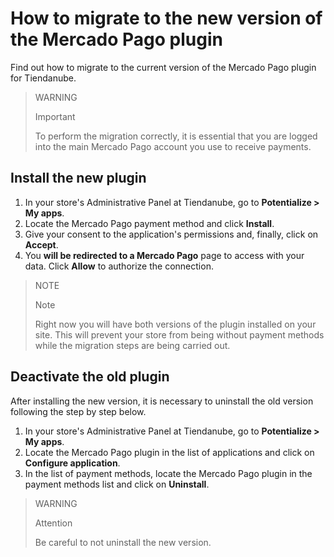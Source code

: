 # How to migrate to the new version of the Mercado Pago plugin

Find out how to migrate to the current version of the Mercado Pago plugin for Tiendanube.

> WARNING
>
> Important
>
> To perform the migration correctly, it is essential that you are logged into the main Mercado Pago account you use to receive payments.

## Install the new plugin

1. In your store's Administrative Panel at Tiendanube, go to **Potentialize > My apps**.
2. Locate the Mercado Pago payment method and click **Install**.
3. Give your consent to the application's permissions and, finally, click on **Accept**.
4. You **will be redirected to a Mercado Pago** page to access with your data. Click **Allow** to authorize the connection.

> NOTE
>
> Note
>
> Right now you will have both versions of the plugin installed on your site. This will prevent your store from being without payment methods while the migration steps are being carried out.

## Deactivate the old plugin

After installing the new version, it is necessary to uninstall the old version following the step by step below.

1. In your store's Administrative Panel at Tiendanube, go to **Potentialize > My apps**.
2. Locate the Mercado Pago plugin in the list of applications and click on **Configure application**.
3. In the list of payment methods, locate the Mercado Pago plugin in the payment methods list and click on **Uninstall**. 

> WARNING
>
> Attention
>
> Be careful to not uninstall the new version.